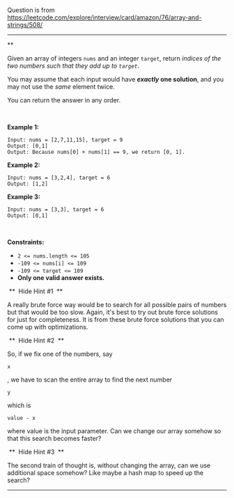 Question is from
https://leetcode.com/explore/interview/card/amazon/76/array-and-strings/508/


**********

**

Given an array of integers `nums` and an integer `target`, return
*indices of the two numbers such that they add up to `target`*.

You may assume that each input would have ***exactly* one solution**,
and you may not use the *same* element twice.

You can return the answer in any order.

 

**Example 1:**

    Input: nums = [2,7,11,15], target = 9
    Output: [0,1]
    Output: Because nums[0] + nums[1] == 9, we return [0, 1].

**Example 2:**

    Input: nums = [3,2,4], target = 6
    Output: [1,2]

**Example 3:**

    Input: nums = [3,3], target = 6
    Output: [0,1]

 

**Constraints:**

-   `2 <= nums.length <= 105`
-   `-109 <= nums[i] <= 109`
-   `-109 <= target <= 109`
-   **Only one valid answer exists.**

 **  Hide Hint \#1  **

A really brute force way would be to search for all possible pairs of
numbers but that would be too slow. Again, it's best to try out brute
force solutions for just for completeness. It is from these brute force
solutions that you can come up with optimizations.

 **  Hide Hint \#2  **

So, if we fix one of the numbers, say

    x

, we have to scan the entire array to find the next number

    y

which is

    value - x

where value is the input parameter. Can we change our array somehow so
that this search becomes faster?

 **  Hide Hint \#3  **

The second train of thought is, without changing the array, can we use
additional space somehow? Like maybe a hash map to speed up the search?

* * * * *
